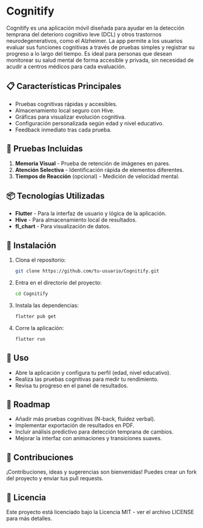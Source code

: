 # Cognitify

Cognitify es una aplicación móvil diseñada para ayudar en la detección temprana del deterioro cognitivo leve (DCL) y otros trastornos neurodegenerativos, como el Alzheimer. La app permite a los usuarios evaluar sus funciones cognitivas a través de pruebas simples y registrar su progreso a lo largo del tiempo. Es ideal para personas que desean monitorear su salud mental de forma accesible y privada, sin necesidad de acudir a centros médicos para cada evaluación.

## 📋 Características Principales

* Pruebas cognitivas rápidas y accesibles.
* Almacenamiento local seguro con Hive.
* Gráficas para visualizar evolución cognitiva.
* Configuración personalizada según edad y nivel educativo.
* Feedback inmediato tras cada prueba.

## 🧠 Pruebas Incluidas

1. **Memoria Visual** - Prueba de retención de imágenes en pares.
2. **Atención Selectiva** - Identificación rápida de elementos diferentes.
3. **Tiempos de Reacción** (opcional) - Medición de velocidad mental.

## 📦 Tecnologías Utilizadas

* **Flutter** - Para la interfaz de usuario y lógica de la aplicación.
* **Hive** - Para almacenamiento local de resultados.
* **fl\_chart** - Para visualización de datos.

## 🚀 Instalación

1. Clona el repositorio:

   ```bash
   git clone https://github.com/tu-usuario/Cognitify.git
   ```
2. Entra en el directorio del proyecto:

   ```bash
   cd Cognitify
   ```
3. Instala las dependencias:

   ```bash
   flutter pub get
   ```
4. Corre la aplicación:

   ```bash
   flutter run
   ```

## 📝 Uso

* Abre la aplicación y configura tu perfil (edad, nivel educativo).
* Realiza las pruebas cognitivas para medir tu rendimiento.
* Revisa tu progreso en el panel de resultados.

## 📅 Roadmap

* Añadir más pruebas cognitivas (N-back, fluidez verbal).
* Implementar exportación de resultados en PDF.
* Incluir análisis predictivo para detección temprana de cambios.
* Mejorar la interfaz con animaciones y transiciones suaves.

## 🤝 Contribuciones

¡Contribuciones, ideas y sugerencias son bienvenidas! Puedes crear un fork del proyecto y enviar tus pull requests.

## 📄 Licencia

Este proyecto está licenciado bajo la Licencia MIT - ver el archivo LICENSE para más detalles.
